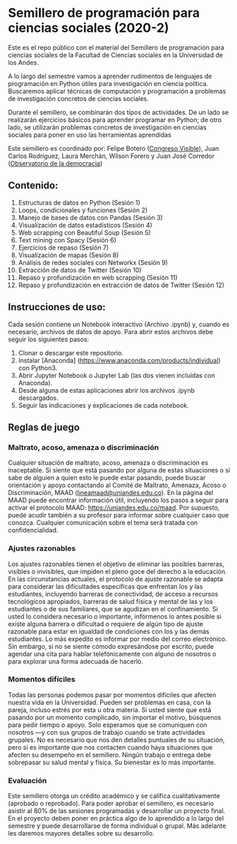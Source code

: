 # Semillero de programación para ciencias sociales (2020-2)

Este es el repo público con el material del Semillero de programación para ciencias sociales de la Facultad de Ciencias sociales en la Universidad de los Andes. 

A lo largo del semestre vamos a aprender rudimentos de lenguajes de programación en Python útiles para investigación en ciencia política. Buscaremos aplicar técnicas de computación y programación a problemas de investigación concretos de ciencias sociales.

Durante el semillero, se combinarán dos tipos de actividades. De un lado se realizarán ejercicios básicos para aprender programar en Python; de otro lado, se utilizarán problemas concretos de investigación en ciencias sociales para poner en uso las herramientas aprendidas


Este semillero es coordinado por: Felipe Botero ([Congreso Visible](https://congresovisible.uniandes.edu.co)), Juan Carlos Rodríguez, Laura Merchán, Wilson Forero y Juan José Corredor ([Observatorio de la democracia](https://obsdemocracia.org/))

## Contenido:

1. Estructuras de datos en Python (Sesión 1)
2. Loops, condicionales y funciones (Sesión 2)
3. Manejo de bases de datos con Pandas (Sesión 3)
4. Visualización de datos estadísticos (Sesión 4)
5. Web scrapping con  Beautiful Soup (Sesión 5)
6. Text mining con Spacy (Sesión 6)
7. Ejercicios de repaso (Sesión 7)
8. Visualización de mapas (Sesión 8)
9. Análisis de redes sociales con Networkx (Sesión 9)
10. Extracción de datos de Twitter (Sesión 10)
11. Repaso y profundización en web scrapping (Sesión 11)
12.  Repaso y profundización en extracción de datos de Twitter (Sesión 12)

## Instrucciones de uso:

Cada sesión contiene un Notebook interactivo (Archivo .ipynb) y, cuando es necesario, archivos de datos de apoyo. Para abrir estos archivos debe seguir los siguientes pasos:

1. Clonar o descargar este repositorio.
2. Instalar [Anaconda] (https://www.anaconda.com/products/individual) con Python3. 
3. Abrir Jupyter Notebook o Jupyter Lab (las dos vienen incluídas con Anaconda).
4. Desde alguna de estas aplicaciones abrir los archivos .ipynb descargados.
5. Seguir las indicaciones y explicaciones de cada notebook.

## Reglas de juego

### Maltrato, acoso, amenaza o discriminación

Cualquier situación de maltrato, acoso, amenaza o discriminación es inaceptable. Si siente que está pasando por alguna de estas situaciones o si sabe de alguien a quien esto le puede estar pasando, puede buscar orientación y apoyo contactando al Comité de Maltrato, Amenaza, Acoso o Discriminación, MAAD (lineamaad@uniandes.edu.co). En la página del MAAD puede encontrar información útil, incluyendo los pasos a seguir para activar el protocolo MAAD: https://uniandes.edu.co/maad. Por supuesto, puede acudir también a su profesor para informar sobre cualquier caso que conozca. Cualquier comunicación sobre el tema será tratada con confidencialidad.

### Ajustes razonables

Los ajustes razonables tienen el objetivo de eliminar las posibles barreras, visibles o invisibles, que impiden el pleno goce del derecho a la educación. En las circunstancias actuales, el protocolo de ajuste razonable se adapta para considerar las dificultades específicas que enfrentan los y las estudiantes, incluyendo barreras de conectividad, de acceso a recursos tecnológicos apropiados, barreras de salud física y mental de las y los estudiantes o de sus familiares, que se agudizan en el confinamiento. Si usted lo considera necesario o importante, infórmenos lo antes posible si existe alguna barrera o dificultad o requiere de algún tipo de ajuste razonable para estar en igualdad de condiciones con los y las demás estudiantes. Lo más expedito es informar por medio del correo electrónico. Sin embargo, si no se siente cómodo expresándose por escrito, puede agendar una cita para hablar telefónicamente con alguno de nosotros o para explorar una forma adecuada de hacerlo.
 
### Momentos difíciles

Todas las personas podemos pasar por momentos difíciles que afecten nuestra vida en la Universidad. Pueden ser problemas en casa, con la pareja, incluso estrés por esta u otra materia. Si usted siente que está pasando por un momento complicado, sin importar el motivo, búsquenos para pedir tiempo o apoyo. Solo esperamos que se comuniquen con nosotros —y con sus grupos de trabajo cuando se trate actividades grupales. No es necesario que nos den detalles puntuales de su situación, pero sí es importante que nos contacten cuando haya situaciones que afecten su desempeño en el semillero. Ningún trabajo o entrega debe sobrepasar su salud mental y física. Su bienestar es lo más importante.

### Evaluación

Este semillero otorga un crédito académico y se califica cualitativamente (aprobado o reprobado). Para poder aprobar el semillero, es necesario asistir al 80% de las sesiones programadas y desarrollar un proyecto final. En el proyecto deben poner en práctica algo de lo aprendido a lo largo del semestre y puede desarrollarse de forma individual o grupal. Más adelante les daremos mayores detalles sobre su desarrollo.

